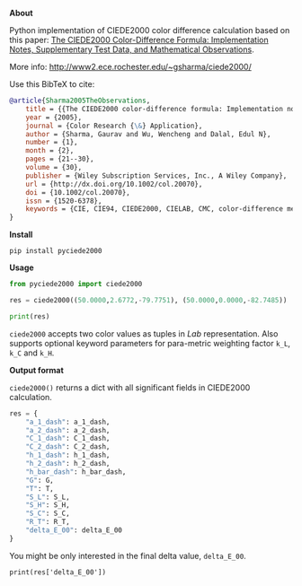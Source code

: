 **About**

Python implementation of CIEDE2000 color difference calculation based on this paper: [The CIEDE2000 Color-Difference Formula: Implementation Notes, Supplementary Test Data, and Mathematical Observations](http://www2.ece.rochester.edu/~gsharma/ciede2000/ciede2000noteCRNA.pdf).

More info: http://www2.ece.rochester.edu/~gsharma/ciede2000/

Use this BibTeX to cite:
```BibTeX
@article{Sharma2005TheObservations,
    title = {{The CIEDE2000 color-difference formula: Implementation notes, supplementary test data, and mathematical observations}},
    year = {2005},
    journal = {Color Research {\&} Application},
    author = {Sharma, Gaurav and Wu, Wencheng and Dalal, Edul N},
    number = {1},
    month = {2},
    pages = {21--30},
    volume = {30},
    publisher = {Wiley Subscription Services, Inc., A Wiley Company},
    url = {http://dx.doi.org/10.1002/col.20070},
    doi = {10.1002/col.20070},
    issn = {1520-6378},
    keywords = {CIE, CIE94, CIEDE2000, CIELAB, CMC, color-difference metrics}
}
```

**Install**

`pip install pyciede2000`

**Usage**

```python
from pyciede2000 import ciede2000

res = ciede2000((50.0000,2.6772,-79.7751), (50.0000,0.0000,-82.7485))

print(res)
```

`ciede2000` accepts two color values as tuples in _Lab_ representation. Also supports optional keyword parameters for para-metric weighting factor `k_L`, `k_C` and `k_H`.

**Output format**

`ciede2000()` returns a dict with all significant fields in CIEDE2000 calculation.

```python
res = {
	"a_1_dash": a_1_dash,
	"a_2_dash": a_2_dash,
	"C_1_dash": C_1_dash,
	"C_2_dash": C_2_dash,
	"h_1_dash": h_1_dash,
	"h_2_dash": h_2_dash,
	"h_bar_dash": h_bar_dash,
	"G": G,
	"T": T,
	"S_L": S_L,
	"S_H": S_H,
	"S_C": S_C,
	"R_T": R_T,
	"delta_E_00": delta_E_00
}
```

You might be only interested in the final delta value, `delta_E_00`.

```
print(res['delta_E_00'])
```
